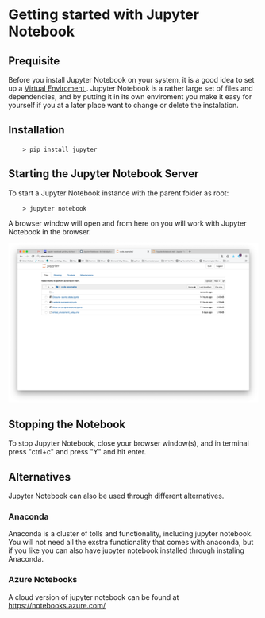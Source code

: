 # Getting started with Jupyter Notebook

## Prequisite
Before you install Jupyter Notebook on your system, it is a good idea to set up a [Virtual Enviroment
](../code_examples/virtual_enviroment_setup.md). Jupyter Notebook is a rather large set of files and dependencies, and by putting it in its own enviroment you make it easy for yourself if you at a later place want to change or delete the instalation. 


## Installation

```
    > pip install jupyter
```
## Starting the Jupyter Notebook Server
To start a Jupyter Notebook instance with the parent folder as root: 

```
    > jupyter notebook
```   

A browser window will open and from here on you will work with Jupyter Notebook in the browser. 


![](img/jupyter.png)   

## Stopping the Notebook
To stop Jupyter Notebook, close your browser window(s), and in terminal press "ctrl+c" and press "Y" and hit enter. 


## Alternatives
Jupyter Notebook can also be used through different alternatives. 
### Anaconda
Anaconda is a cluster of tolls and functionality, including jupyter notebook. You will not need all the exstra functionality that comes with anaconda, but if you like you can also have jupyter notebook installed through instaling Anaconda.

### Azure Notebooks
A cloud version of jupyter notebook can be found at https://notebooks.azure.com/  



